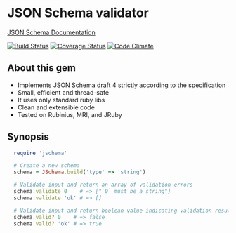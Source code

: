 # JSON Schema validator

[JSON Schema Documentation](http://json-schema.org/)

[![Build Status](https://travis-ci.org/Soylent/jschema.png?branch=master)](https://travis-ci.org/Soylent/jschema)
[![Coverage Status](https://coveralls.io/repos/Soylent/jschema/badge.png?branch=master)](https://coveralls.io/r/Soylent/jschema?branch=master)
[![Code Climate](https://codeclimate.com/github/Soylent/jschema.png)](https://codeclimate.com/github/Soylent/jschema)

## About this gem

 - Implements JSON Schema draft 4 strictly according to the specification
 - Small, efficient and thread-safe
 - It uses only standard ruby libs
 - Clean and extensible code
 - Tested on Rubinius, MRI, and JRuby

## Synopsis

```ruby
  require 'jschema'

  # Create a new schema
  schema = JSchema.build('type' => 'string')

  # Validate input and return an array of validation errors
  schema.validate 0    # => ["`0` must be a string"]
  schema.validate 'ok' # => []

  # Validate input and return boolean value indicating validation result
  schema.valid? 0    # => false
  schema.valid? 'ok' # => true
```
